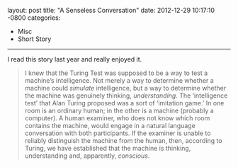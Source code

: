 layout: post
title:  "A Senseless Conversation"
date:   2012-12-29 10:17:10 -0800
categories:
  - Misc
  - Short Story
---

I read this story last year and really enjoyed it.

 > I knew that the Turing Test was supposed to be a way to test a machine’s intelligence. Not merely a way to determine whether a machine could *simulate* intelligence, but a way to determine whether the machine was genuinely thinking, *understanding*. The ‘intelligence test’ that Alan Turing proposed was a sort of ‘imitation game.’ In one room is an ordinary human; in the other is a machine (probably a computer). A human examiner, who does not know which room contains the machine, would engage in a natural language conversation with both participants. If the examiner is unable to reliably distinguish the machine from the human, then, according to Turing, we have established that the machine is thinking, understanding and, apparently, *conscious*.

